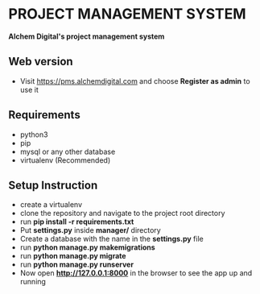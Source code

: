 # PROJECT MANAGEMENT SYSTEM

**Alchem Digital's project management system**

## Web version

* Visit https://pms.alchemdigital.com and choose **Register as admin** to use it

## Requirements

* python3
* pip
* mysql or any other database
* virtualenv (Recommended)

## Setup Instruction

* create a virtualenv
* clone the repository and navigate to the project root directory
* run **pip install -r requirements.txt**
* Put **settings.py** inside **manager/** directory
* Create a database with the name in the **settings.py** file
* run **python manage.py makemigrations**
* run **python manage.py migrate**
* run **python manage.py runserver**
* Now open **http://127.0.0.1:8000** in the browser to see the app up and running